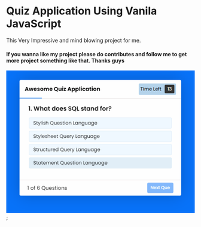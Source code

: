 # Quiz Application Using Vanila JavaScript 

This Very Impressive and mind blowing project for me.
#### If you wanna like my project please do contributes and follow me to get more project something like that. Thanks guys

![image](./quiz-app.png);
